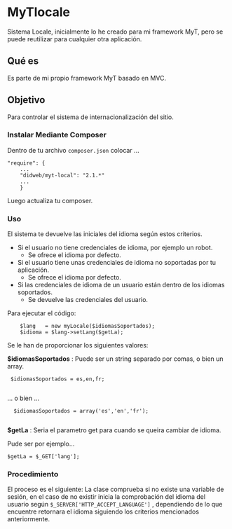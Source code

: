 MyTlocale
=========

Sistema Locale, inicialmente lo he creado para mi framework MyT, pero se puede reutilizar para cualquier otra aplicación.

## Qué es

Es parte de mi propio framework MyT basado en MVC.

## Objetivo

Para controlar el sistema de internacionalización del sitio.


### Instalar Mediante Composer

Dentro de tu archivo `composer.json` colocar ...

```
"require": {
	...
	"didweb/myt-local": "2.1.*"
	...
	}
```

Luego actualiza tu composer.


### Uso

El sistema te devuelve las iniciales del idioma según estos criterios.

- Si el usuario no tiene credenciales de idioma, por ejemplo un robot. 
	- Se ofrece el idioma por defecto.
- Si el usuario tiene unas credenciales de idioma no soportadas por tu aplicación.
	- Se ofrece el idioma por defecto.
- Si las credenciales de idioma de un usuario están dentro de los idiomas soportados.
	- Se devuelve las credenciales del usuario.


Para ejecutar el código:

```
	$lang 	= new myLocale($idiomasSoportados);
	$idioma = $lang->setLang($getLa);

```

Se le han de proporcionar los siguientes valores:

**$idiomasSoportados** :  Puede ser un string separado por comas, o bien un array.

```
 $idiomasSoportados = es,en,fr;
 
```

... o bien ... 

```
  $idiomasSoportados = array('es','en','fr');
  
```

**$getLa** :  Seria el parametro get para cuando se queira cambiar de idioma.

Pude ser por ejemplo...

```
$getLa = $_GET['lang'];

```

### Procedimiento

El proceso es el siguiente:
La clase comprueba  si no existe una variable de sesión, en el caso de no existir inicia la comprobación del idioma del usuario según `$_SERVER['HTTP_ACCEPT_LANGUAGE']` , dependiendo de lo que encuentre retornara el idioma siguiendo los criterios mencionados anteriormente.

